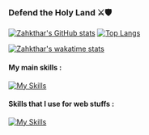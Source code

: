 ### Defend the Holy Land ⚔️🛡️

[![Zahkthar's GitHub stats](https://github-readme-stats.vercel.app/api?username=zahkthar&show_icons=true&theme=merko)](https://github.com/anuraghazra/github-readme-stats)
[![Top Langs](https://github-readme-stats.vercel.app/api/top-langs/?username=zahkthar&layout=compact&theme=merko)](https://github.com/anuraghazra/github-readme-stats)

[![Zahkthar's wakatime stats](https://github-readme-stats.vercel.app/api/wakatime?username=Zahkthar)](https://github.com/anuraghazra/github-readme-stats)

#### My main skills :

[![My Skills](https://skillicons.dev/icons?i=c,arduino,py,raspberrypi,vscode,git,github)](https://skillicons.dev)

#### Skills that I use for web stuffs :

[![My Skills](https://skillicons.dev/icons?i=html,css,php,symfony)](https://skillicons.dev)
